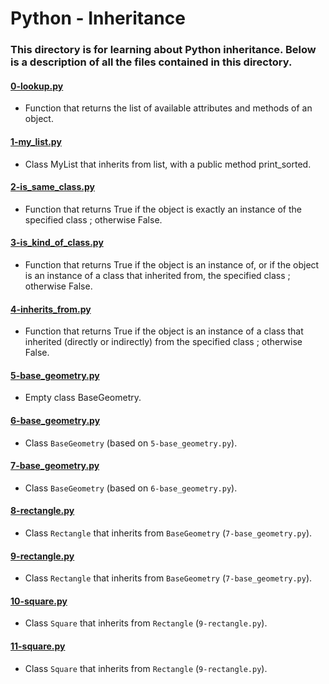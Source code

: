 # Python - Inheritance
### This directory is for learning about Python inheritance. Below is a description of all the files contained in this directory. 

#### [0-lookup.py](./0-lookup.py)
* Function that returns the list of available attributes and methods of an object.

#### [1-my_list.py](./1-my_list.py)
* Class MyList that inherits from list, with a public method print_sorted.

#### [2-is_same_class.py](./2-is_same_class.py)
* Function that returns True if the object is exactly an instance of the specified class ; otherwise False.

#### [3-is_kind_of_class.py](./3-is_kind_of_class.py)
* Function that returns True if the object is an instance of, or if the object is an instance of a class that inherited from, the specified class ; otherwise False.

#### [4-inherits_from.py](./4-inherits_from.py)
* Function that returns True if the object is an instance of a class that inherited (directly or indirectly) from the specified class ; otherwise False.

#### [5-base_geometry.py](./5-base_geometry.py)
* Empty class BaseGeometry.

#### [6-base_geometry.py](./6-base_geometry.py)
* Class `BaseGeometry` (based on `5-base_geometry.py`).

#### [7-base_geometry.py](./7-base_geometry.py)
* Class `BaseGeometry` (based on `6-base_geometry.py`).

#### [8-rectangle.py](./8-rectangle.py)
* Class `Rectangle` that inherits from `BaseGeometry` (`7-base_geometry.py`).

#### [9-rectangle.py](./9-rectangle.py)
* Class `Rectangle` that inherits from `BaseGeometry` (`7-base_geometry.py`).

#### [10-square.py](./10-square.py)
* Class `Square` that inherits from `Rectangle` (`9-rectangle.py`).

#### [11-square.py](./11-square.py)
* Class `Square` that inherits from `Rectangle` (`9-rectangle.py`).
